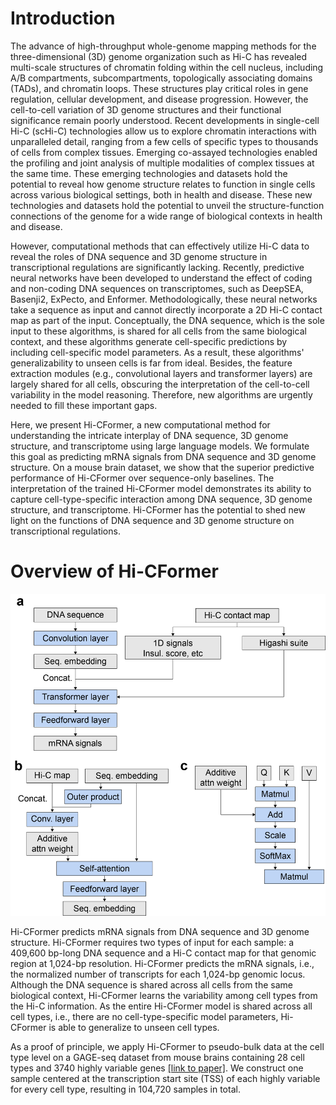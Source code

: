# Introduction

The advance of high-throughput whole-genome mapping methods for the three-dimensional (3D) genome organization such as Hi-C has revealed multi-scale structures of chromatin folding within the cell nucleus, including A/B compartments, subcompartments, topologically associating domains (TADs), and chromatin loops.
These structures play critical roles in gene regulation, cellular development, and disease progression.
However, the cell-to-cell variation of 3D genome structures and their functional significance remain poorly understood.
Recent developments in single-cell Hi-C (scHi-C) technologies allow us to explore chromatin interactions with unparalleled detail, ranging from a few cells of specific types to thousands of cells from complex tissues.
Emerging co-assayed technologies enabled the profiling and joint analysis of multiple modalities of complex tissues at the same time.
These emerging technologies and datasets hold the potential to reveal how genome structure relates to function in single cells across various biological settings, both in health and disease.
These new technologies and datasets hold the potential to unveil the structure-function connections of the genome for a wide range of biological contexts in health and disease.

However, computational methods that can effectively utilize Hi-C data to reveal the roles of DNA sequence and 3D genome structure in transcriptional regulations are significantly lacking.
Recently, predictive neural networks have been developed to understand the effect of coding and non-coding DNA sequences on transcriptomes, such as DeepSEA, Basenji2, ExPecto, and Enformer.
Methodologically, these neural networks take a sequence as input and cannot directly incorporate a 2D Hi-C contact map as part of the input.
Conceptually, the DNA sequence, which is the sole input to these algorithms, is shared for all cells from the same biological context, and these algorithms generate cell-specific predictions by including cell-specific model parameters.
As a result, these algorithms' generalizability to unseen cells is far from ideal.
Besides, the feature extraction modules (e.g., convolutional layers and transformer layers) are largely shared for all cells, obscuring the interpretation of the cell-to-cell variability in the model reasoning.
Therefore, new algorithms are urgently needed to fill these important gaps.

Here, we present Hi-CFormer, a new computational method for understanding the intricate interplay of DNA sequence, 3D genome structure, and transcriptome using large language models.
We formulate this goal as predicting mRNA signals from DNA sequence and 3D genome structure.
On a mouse brain dataset, we show that the superior predictive performance of Hi-CFormer over sequence-only baselines.
The interpretation of the trained Hi-CFormer model demonstrates its ability to capture cell-type-specific interaction among DNA sequence, 3D genome structure, and transcriptome.
Hi-CFormer has the potential to shed new light on the functions of DNA sequence and 3D genome structure on transcriptional regulations.

# Overview of Hi-CFormer

![figures/fig1.png](https://github.com/tianmingzhou/SeqHiC2RNA/blob/main/figures/fig1.png)

Hi-CFormer predicts mRNA signals from DNA sequence and 3D genome structure.
Hi-CFormer requires two types of input for each sample: a 409,600 bp-long DNA sequence and a Hi-C contact map for that genomic region at 1,024-bp resolution.
Hi-CFormer predicts the mRNA signals, i.e., the normalized number of transcripts for each 1,024-bp genomic locus.
Although the DNA sequence is shared across all cells from the same biological context, Hi-CFormer learns the variability among cell types from the Hi-C information.
As the entire Hi-CFormer model is shared across all cell types, i.e., there are no cell-type-specific model parameters, Hi-CFormer is able to generalize to unseen cell types.

As a proof of principle, we apply Hi-CFormer to pseudo-bulk data at the cell type level on a GAGE-seq dataset from mouse brains containing 28 cell types and 3740 highly variable genes [[link to paper]]([https://doi.org/10.1038/s41588-022-01256-z](https://www.nature.com/articles/s41588-024-01745-3)).
We construct one sample centered at the transcription start site (TSS) of each highly variable for every cell type, resulting in 104,720 samples in total.
